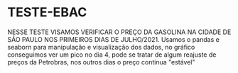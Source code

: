 # TESTE-EBAC  
NESSE TESTE VISAMOS VERIFICAR O PREÇO DA GASOLINA NA CIDADE DE SÃO PAULO NOS PRIMEIROS DIAS DE JULHO/2021. 
Usamos o pandas e seaborn para manipulação e visualização dos dados, no gráfico conseguimos ver um pico no dia 4, pode se tratar de algum reajuste de preços da Petrobras, nos outros dias o preço continua "estável"